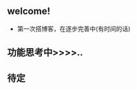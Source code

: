 
## welcome!
- 第一次搭博客，在逐步完善中(有时间的话)

<!-- .slide data-background-image="https://smms.app/image/ayLkR5dcBtmnApT" -->
## 功能思考中>>>>..

<!-- .slide -->

## 待定